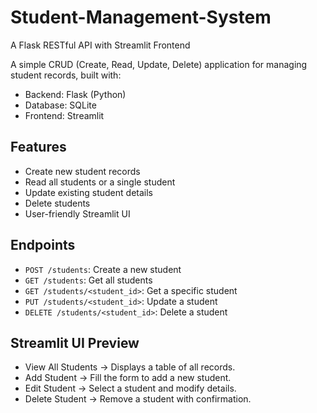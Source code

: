 # Student-Management-System
A Flask RESTful API with Streamlit Frontend

A simple CRUD (Create, Read, Update, Delete) application for managing student records, built with:
  -  Backend: Flask (Python)
  -  Database: SQLite
  -  Frontend: Streamlit

## Features
  -  Create new student records
  -  Read all students or a single student
  -  Update existing student details
  -  Delete students
  -  User-friendly Streamlit UI

## Endpoints
  - `POST /students`: Create a new student
  - `GET /students`: Get all students
  - `GET /students/<student_id>`: Get a specific student
  - `PUT /students/<student_id>`: Update a student
  - `DELETE /students/<student_id>`: Delete a student

##  Streamlit UI Preview
  -  View All Students → Displays a table of all records.
  -  Add Student → Fill the form to add a new student.
  -  Edit Student → Select a student and modify details.
  -  Delete Student → Remove a student with confirmation.
